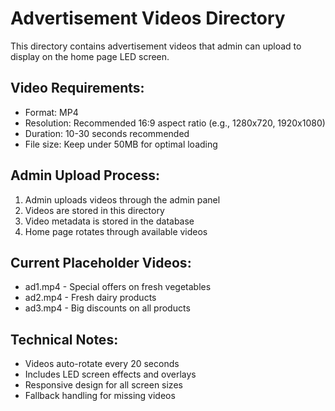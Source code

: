 # Advertisement Videos Directory

This directory contains advertisement videos that admin can upload to display on the home page LED screen.

## Video Requirements:
- Format: MP4
- Resolution: Recommended 16:9 aspect ratio (e.g., 1280x720, 1920x1080)
- Duration: 10-30 seconds recommended
- File size: Keep under 50MB for optimal loading

## Admin Upload Process:
1. Admin uploads videos through the admin panel
2. Videos are stored in this directory
3. Video metadata is stored in the database
4. Home page rotates through available videos

## Current Placeholder Videos:
- ad1.mp4 - Special offers on fresh vegetables
- ad2.mp4 - Fresh dairy products
- ad3.mp4 - Big discounts on all products

## Technical Notes:
- Videos auto-rotate every 20 seconds
- Includes LED screen effects and overlays
- Responsive design for all screen sizes
- Fallback handling for missing videos